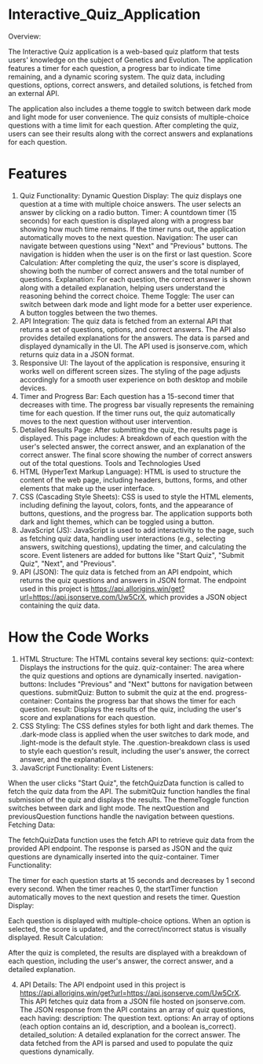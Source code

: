 # Interactive_Quiz_Application
Overview:

The Interactive Quiz application is a web-based quiz platform that tests users' knowledge on the subject of Genetics and Evolution. The application features a timer for each question, a progress bar to indicate time remaining, and a dynamic scoring system. The quiz data, including questions, options, correct answers, and detailed solutions, is fetched from an external API.

The application also includes a theme toggle to switch between dark mode and light mode for user convenience. The quiz consists of multiple-choice questions with a time limit for each question. After completing the quiz, users can see their results along with the correct answers and explanations for each question.

# Features

1. Quiz Functionality:
Dynamic Question Display: The quiz displays one question at a time with multiple choice answers. The user selects an answer by clicking on a radio button.
Timer: A countdown timer (15 seconds) for each question is displayed along with a progress bar showing how much time remains. If the timer runs out, the application automatically moves to the next question.
Navigation: The user can navigate between questions using "Next" and "Previous" buttons. The navigation is hidden when the user is on the first or last question.
Score Calculation: After completing the quiz, the user's score is displayed, showing both the number of correct answers and the total number of questions.
Explanation: For each question, the correct answer is shown along with a detailed explanation, helping users understand the reasoning behind the correct choice.
Theme Toggle: The user can switch between dark mode and light mode for a better user experience. A button toggles between the two themes.
2. API Integration:
The quiz data is fetched from an external API that returns a set of questions, options, and correct answers. The API also provides detailed explanations for the answers.
The data is parsed and displayed dynamically in the UI. The API used is jsonserve.com, which returns quiz data in a JSON format.
3. Responsive UI:
The layout of the application is responsive, ensuring it works well on different screen sizes. The styling of the page adjusts accordingly for a smooth user experience on both desktop and mobile devices.
4. Timer and Progress Bar:
Each question has a 15-second timer that decreases with time. The progress bar visually represents the remaining time for each question.
If the timer runs out, the quiz automatically moves to the next question without user intervention.
5. Detailed Results Page:
After submitting the quiz, the results page is displayed. This page includes:
A breakdown of each question with the user's selected answer, the correct answer, and an explanation of the correct answer.
The final score showing the number of correct answers out of the total questions.
Tools and Technologies Used
1. HTML (HyperText Markup Language):
HTML is used to structure the content of the web page, including headers, buttons, forms, and other elements that make up the user interface.
2. CSS (Cascading Style Sheets):
CSS is used to style the HTML elements, including defining the layout, colors, fonts, and the appearance of buttons, questions, and the progress bar.
The application supports both dark and light themes, which can be toggled using a button.
3. JavaScript (JS):
JavaScript is used to add interactivity to the page, such as fetching quiz data, handling user interactions (e.g., selecting answers, switching questions), updating the timer, and calculating the score.
Event listeners are added for buttons like "Start Quiz", "Submit Quiz", "Next", and "Previous".
4. API (JSON):
The quiz data is fetched from an API endpoint, which returns the quiz questions and answers in JSON format.
The endpoint used in this project is https://api.allorigins.win/get?url=https://api.jsonserve.com/Uw5CrX, which provides a JSON object containing the quiz data.


# How the Code Works

1. HTML Structure:
The HTML contains several key sections:
quiz-context: Displays the instructions for the quiz.
quiz-container: The area where the quiz questions and options are dynamically inserted.
navigation-buttons: Includes "Previous" and "Next" buttons for navigation between questions.
submitQuiz: Button to submit the quiz at the end.
progress-container: Contains the progress bar that shows the timer for each question.
result: Displays the results of the quiz, including the user's score and explanations for each question.
2. CSS Styling:
The CSS defines styles for both light and dark themes. The .dark-mode class is applied when the user switches to dark mode, and .light-mode is the default style.
The .question-breakdown class is used to style each question's result, including the user's answer, the correct answer, and the explanation.
3. JavaScript Functionality:
Event Listeners:

When the user clicks "Start Quiz", the fetchQuizData function is called to fetch the quiz data from the API.
The submitQuiz function handles the final submission of the quiz and displays the results.
The themeToggle function switches between dark and light mode.
The nextQuestion and previousQuestion functions handle the navigation between questions.
Fetching Data:

The fetchQuizData function uses the fetch API to retrieve quiz data from the provided API endpoint. The response is parsed as JSON and the quiz questions are dynamically inserted into the quiz-container.
Timer Functionality:

The timer for each question starts at 15 seconds and decreases by 1 second every second. When the timer reaches 0, the startTimer function automatically moves to the next question and resets the timer.
Question Display:

Each question is displayed with multiple-choice options. When an option is selected, the score is updated, and the correct/incorrect status is visually displayed.
Result Calculation:

After the quiz is completed, the results are displayed with a breakdown of each question, including the user's answer, the correct answer, and a detailed explanation.

4. API Details:
The API endpoint used in this project is https://api.allorigins.win/get?url=https://api.jsonserve.com/Uw5CrX.
This API fetches quiz data from a JSON file hosted on jsonserve.com.
The JSON response from the API contains an array of quiz questions, each having:
description: The question text.
options: An array of options (each option contains an id, description, and a boolean is_correct).
detailed_solution: A detailed explanation for the correct answer.
The data fetched from the API is parsed and used to populate the quiz questions dynamically.
